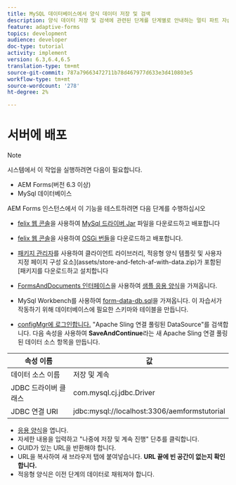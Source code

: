 ```yaml
---
title: MySQL 데이터베이스에서 양식 데이터 저장 및 검색
description: 양식 데이터 저장 및 검색에 관련된 단계를 단계별로 안내하는 멀티 파트 자습서
feature: adaptive-forms
topics: development
audience: developer
doc-type: tutorial
activity: implement
version: 6.3,6.4,6.5
translation-type: tm+mt
source-git-commit: 787a79663472711b78d467977d633e3d410803e5
workflow-type: tm+mt
source-wordcount: '278'
ht-degree: 2%

---
```



# 서버에 배포

>[!NOTE]
>
>시스템에서 이 작업을 실행하려면 다음이 필요합니다.
>
>* AEM Forms(버전 6.3 이상)
>* MySql 데이터베이스


AEM Forms 인스턴스에서 이 기능을 테스트하려면 다음 단계를 수행하십시오

* [felix 웹 콘솔](http://localhost:4502/system/console/bundles)을 사용하여 [MySql 드라이버 Jar](assets/mysqldriver.jar) 파일을 다운로드하고 배포합니다
* [felix 웹 콘솔](http://localhost:4502/system/console/bundles)을 사용하여 [OSGi 번들](assets/SaveAndContinue.SaveAndContinue.core-1.0-SNAPSHOT.jar)을 다운로드하고 배포합니다.
* [패키지 관리자](http://localhost:4502/crx/packmgr/index.jsp)를 사용하여 클라이언트 라이브러리, 적응형 양식 템플릿 및 사용자 지정 페이지 구성 요소](assets/store-and-fetch-af-with-data.zip)가 포함된 [패키지를 다운로드하고 설치합니다
* [FormsAndDocuments 인터페이스](http://localhost:4502/aem/forms.html/content/dam/formsanddocuments)을 사용하여 [샘플 응용 양식](assets/sample-adaptive-form.zip)을 가져옵니다.

* MySql Workbench를 사용하여 [form-data-db.sql](assets/form-data-db.sql)을 가져옵니다. 이 자습서가 작동하기 위해 데이터베이스에 필요한 스키마와 테이블을 만듭니다.
* [configMgr에 로그인합니다.](http://localhost:4502/system/console/configMgr) &quot;Apache Sling 연결 풀링된 DataSource&quot;를 검색합니다. 다음 속성을 사용하여 **SaveAndContinue**&#x200B;라는 새 Apache Sling 연결 풀링된 데이터 소스 항목을 만듭니다.

| 속성 이름 | 값 |
------------------------|---------------------------------------
| 데이터 소스 이름 | 저장 및 계속 |
| JDBC 드라이버 클래스 | com.mysql.cj.jdbc.Driver |
| JDBC 연결 URI | jdbc:mysql://localhost:3306/aemformstutorial |


* [응용 양식](http://localhost:4502/content/dam/formsanddocuments/demostoreandretrieveformdata/jcr:content?wcmmode=disabled)을 엽니다.
* 자세한 내용을 입력하고 &quot;나중에 저장 및 계속 진행&quot; 단추를 클릭합니다.
* GUID가 있는 URL을 반환해야 합니다.
* URL을 복사하여 새 브라우저 탭에 붙여넣습니다. **URL 끝에 빈 공간이 없는지 확인합니다.**
* 적응형 양식은 이전 단계의 데이터로 채워져야 합니다.
